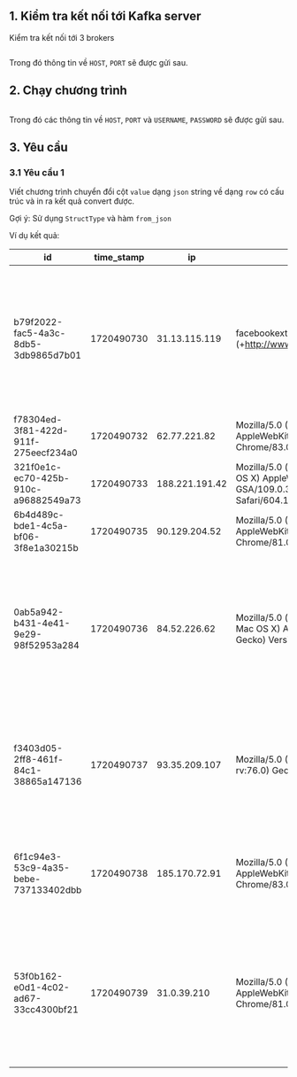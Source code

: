 ## 1. Kiểm tra kết nối tới Kafka server

Kiểm tra kết nối tới 3 brokers

```shell

```

Trong đó thông tin về `HOST`, `PORT` sẽ được gửi sau.

## 2. Chạy chương trình

```shell

```

Trong đó các thông tin về `HOST`, `PORT` và `USERNAME`, `PASSWORD` sẽ được gửi sau.

## 3. Yêu cầu

### 3.1 Yêu cầu 1

Viết chương trình chuyển đổi cột `value` dạng `json` string về dạng `row` có cấu trúc và in ra kết quả convert được.

Gợi ý: Sử dụng `StructType` và hàm `from_json`

Ví dụ kết quả:

| id                                   | time_stamp | ip             | user_agent                                                                                                                                     | resolution | device_id                            | api_version | store_id | local_time          | show_recommendation | current_url                                                                                                                                                                                   | referrer_url                                                                                                     | email_address | collection                    | product_id | option                                                                                                                                                                     |
|--------------------------------------|------------|----------------|------------------------------------------------------------------------------------------------------------------------------------------------|------------|--------------------------------------|-------------|----------|---------------------|---------------------|-----------------------------------------------------------------------------------------------------------------------------------------------------------------------------------------------|------------------------------------------------------------------------------------------------------------------|---------------|-------------------------------|------------|----------------------------------------------------------------------------------------------------------------------------------------------------------------------------|
| b79f2022-fac5-4a3c-8db5-3db9865d7b01 | 1720490730 | 31.13.115.119  | facebookexternalhit/1.1 (+http://www.facebook.com/externalhit_uatext.php)                                                                      | 2000x2000  | 616d29db-ae66-4ac7-9a71-e61d77f6f586 | 1.0         | 12       | 2024-07-09 09:05:30 | NULL                | https://www.glamira.fr/glamira-earring-diletta.html?fbclid=IwAR2uTEgE8b5-McEYkhj9CiSk2FA4DCDj8FNUonm4_hoDfoA2htej6KqS-3E                                                                      | https://www.facebook.com/                                                                                        |               | view_product_detail           | 98054      | [{option_label -> alloy, option_id -> 174760, value_label -> , value_id -> 1349287}, {option_label -> diamond, option_id -> 174761, value_label -> , value_id -> 1349312}] |
| f78304ed-3f81-422d-911f-275eecf234a0 | 1720490732 | 62.77.221.82   | Mozilla/5.0 (Windows NT 10.0; Win64; x64) AppleWebKit/537.36 (KHTML, like Gecko) Chrome/83.0.4103.61 Safari/537.36                             | 1280x720   | d78cfb2f-9fb0-4922-96ef-128adeed6340 | 1.0         | 46       | 2024-07-09 09:05:32 | true                | https://www.glamira.hu/cabochon-ekszerek/                                                                                                                                                     | https://www.glamira.hu/gyemant-gyuruk/gyemant/                                                                   |               | view_listing_page             | NULL       | NULL                                                                                                                                                                       |
| 321f0e1c-ec70-425b-910c-a96882549a73 | 1720490733 | 188.221.191.42 | Mozilla/5.0 (iPhone; CPU iPhone OS 13_4 like Mac OS X) AppleWebKit/605.1.15 (KHTML, like Gecko) GSA/109.0.312706133 Mobile/15E148 Safari/604.1 | 414x896    | f8bc595b-e507-4dbd-9426-f5ebbbd2085e | 1.0         | 7        | 2024-07-09 09:05:33 | true                | https://www.glamira.co.uk/premium-rings/sapphire/                                                                                                                                             | https://www.glamira.co.uk/premium-rings/black-diamond/                                                           |               | view_listing_page             | NULL       | NULL                                                                                                                                                                       |
| 6b4d489c-bde1-4c5a-bf06-3f8e1a30215b | 1720490735 | 90.129.204.52  | Mozilla/5.0 (Linux; Android 9; SM-A105FN) AppleWebKit/537.36 (KHTML, like Gecko) Chrome/81.0.4044.117 Mobile Safari/537.36                     | 320x676    | 909867a4-802d-4a85-ac4d-b7d7eb29099b | 1.0         | 19       | 2024-07-09 09:05:35 | true                | https://www.glamira.se/?gclid=Cj0KCQjwlN32BRCCARIsADZ-J4v5hNKn1d5TWorsu5gNRcdc0tRy1IZJ0wF2Ls1t4dQhLJmq17R8mPcaAsuzEALw_wcB                                                                    | https://www.google.com/                                                                                          |               | search_box_action             | NULL       | NULL                                                                                                                                                                       |
| 0ab5a942-b431-4e41-9e29-98f52953a284 | 1720490736 | 84.52.226.62   | Mozilla/5.0 (iPhone; CPU iPhone OS 13_4_1 like Mac OS X) AppleWebKit/605.1.15 (KHTML, like Gecko) Version/13.1 Mobile/15E148 Safari/604.1      | 414x896    | 6c90309f-b390-46f8-a650-27b2b831000f | 1.0         | 30       | 2024-07-09 09:05:36 | true                | https://www.glamira.no/glamira-ring-celine-2.0crt.html?alloy=white-585&diamond=diamond-sapphire&itm_source=recommendation&itm_medium=sorting                                                  | https://www.glamira.no/forlovelses-ring/rundt-slip/carat-1.00,2.00/                                              |               | view_product_detail           | 95217      | [{option_label -> alloy, option_id -> 330189, value_label -> , value_id -> 3264100}, {option_label -> diamond, option_id -> 330188, value_label -> , value_id -> 3264046}] |
| f3403d05-2ff8-461f-84c1-38865a147136 | 1720490737 | 93.35.209.107  | Mozilla/5.0 (Windows NT 10.0; Win64; x64; rv:76.0) Gecko/20100101 Firefox/76.0                                                                 | 1366x768   | e306d193-007a-4a05-af64-ae56fff8b665 | 1.0         | 14       | 2024-07-09 09:05:37 | true                | https://www.glamira.it/glamira-ring-alasha-0.8-crt.html?alloy=yellow-375&diamond=emerald&stone2=diamond-Brillant                                                                              | https://www.glamira.it/glamira-ring-alasha-1.0-crt.html?diamond=emerald&stone2=diamond-Brillant&alloy=yellow-375 |               | select_product_option_quality | 92164      | [{option_label -> stone/diamonds, option_id -> 323103, value_label -> emerald, value_id -> 2741249, quality -> AAA, quality_label -> AAA}]                                 |
| 6f1c94e3-53c9-4a35-bebe-737133402dbb | 1720490738 | 185.170.72.91  | Mozilla/5.0 (Windows NT 10.0; Win64; x64) AppleWebKit/537.36 (KHTML, like Gecko) Chrome/83.0.4103.61 Safari/537.36                             | 1920x1080  | dfa7a110-2f95-43f2-89f5-0647d0978445 | 1.0         | 19       | 2024-07-09 09:05:38 | true                | https://www.glamira.se/glamira-ring-cesarina.html?diamond=diamond-Brillant                                                                                                                    | https://www.glamira.se/diamantringar/diamant/                                                                    |               | select_product_option         | 98249      | [{option_label -> diamond, option_id -> 176523, value_label -> diamond-Brillant, value_id -> 1379759}]                                                                     |
| 53f0b162-e0d1-4c02-ad67-33cc4300bf21 | 1720490739 | 31.0.39.210    | Mozilla/5.0 (Linux; Android 10; SM-A705FN) AppleWebKit/537.36 (KHTML, like Gecko) Chrome/81.0.4044.138 Mobile Safari/537.36                    | 412x915    | a87d73bd-b914-4388-a634-75a9fb689a8e | 1.0         | 50       | 2024-07-09 09:05:39 | NULL                | https://www.glamira.pl/glamira-ring-marica.html?stone2=diamond-Swarovsky&alloy=yellow-375&diamond=fire-opal&keyword=&matchtype=&gclid=EAIaIQobChMI5IT_x_Tj6AIVi46aCh01Lg4lEAEYASABEgKOrPD_BwE |                                                                                                                  |               | view_product_detail           | 97877      | [{option_label -> alloy, option_id -> 324228, value_label -> , value_id -> 2756663}, {option_label -> diamond, option_id -> 324225, value_label -> , value_id -> 2756590}] |
